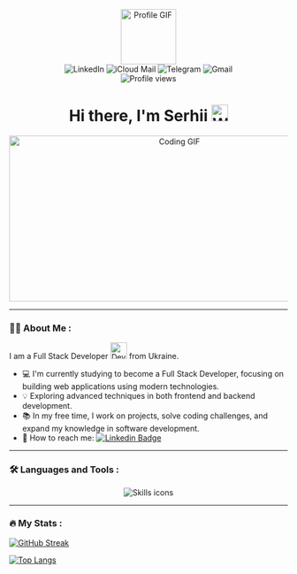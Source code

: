 <div align="center"> 
  <div>
    <img src="https://media.giphy.com/media/M9gbBd9nbDrOTu1Mqx/giphy.gif" width="100" alt="Profile GIF"/>
  </div>

  <div>
    <a href="https://www.linkedin.com/in/serhii-briushyn/" target="_blank" style="text-decoration: none;">
      <img src="https://img.shields.io/badge/LinkedIn-%230A66C2?style=plastic&logo=linkedin&logoColor=white" alt="LinkedIn" />
    </a>
    <a href="mailto:serhii.briushyn@icloud.com" target="_blank" style="text-decoration: none;">
      <img src="https://img.shields.io/badge/iCloud Mail-%233693F3?style=plastic&logo=icloud&logoColor=white" alt="iCloud Mail"/>
    </a>
    <a href="https://t.me/sbriushyn" target="_blank" style="text-decoration: none;">
      <img src="https://img.shields.io/badge/Telegram-%2326A5E4?style=plastic&logo=telegram&logoColor=white" alt="Telegram"/>
    </a>
    <a href="mailto:serhii.briushyn88@gmail.com" target="_blank" style="text-decoration: none;">
      <img src="https://img.shields.io/badge/Gmail-%23EA4335?style=plastic&logo=gmail&logoColor=white" alt="Gmail"/>
    </a>
  </div>

  <div>
    <img src="https://komarev.com/ghpvc/?username=Serhii-Briushyn&style=plastic&color=blueviolet&abbreviated=true" alt="Profile views"/>
  </div>

  <h1>
    Hi there, I'm Serhii
    <img src="https://media.giphy.com/media/hvRJCLFzcasrR4ia7z/giphy.gif" width="30px" alt="Waving Hand"/>
  </h1>

  <div>
    <img src="https://media.giphy.com/media/dWesBcTLavkZuG35MI/giphy.gif" width="600" height="300" alt="Coding GIF"/>
  </div>
</div>

---

### :man_technologist: About Me :

I am a Full Stack Developer <img src="https://media.giphy.com/media/WUlplcMpOCEmTGBtBW/giphy.gif" width="30" alt="Developer Icon"> from Ukraine.

- 💻 I'm currently studying to become a Full Stack Developer, focusing on building web applications using modern technologies.
- 💡 Exploring advanced techniques in both frontend and backend development.
- 📚 In my free time, I work on projects, solve coding challenges, and expand my knowledge in software development.
- 🔗 How to reach me: [![Linkedin Badge](https://img.shields.io/badge/LinkedIn-%230A66C2?style=plastic&logo=linkedin&logoColor=white)](https://www.linkedin.com/in/serhii-briushyn/)

---

### :hammer_and_wrench: Languages and Tools :

<div align="center">
  <img src="https://skillicons.dev/icons?i=react,html,css,js,redux,nodejs,ts,npm,github,git,figma,vercel,vscode,vite" alt="Skills icons"/>
</div>

---

### :fire: My Stats :

[![GitHub Streak](https://streak-stats.demolab.com?user=Serhii-Briushyn&theme=dark&date_format=j%20M%5B%20Y%5D)](https://git.io/streak-stats)

[![Top Langs](https://github-readme-stats.vercel.app/api/top-langs/?username=Serhii-Briushyn&layout=compact&theme=vision-friendly-dark)](https://github.com/anuraghazra/github-readme-stats)
